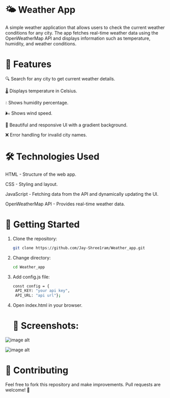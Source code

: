 # 🌤 Weather App
A simple weather application that allows users to check the current weather conditions for any city. The app fetches real-time weather data using the OpenWeatherMap API and displays information such as temperature, humidity, and weather conditions.

# 📌 Features
🔍 Search for any city to get current weather details.

🌡 Displays temperature in Celsius.

💧 Shows humidity percentage.

🌬 Shows wind speed.

🎨 Beautiful and responsive UI with a gradient background.

❌ Error handling for invalid city names.

# 🛠 Technologies Used
HTML - Structure of the web app.

CSS - Styling and layout.

JavaScript - Fetching data from the API and dynamically updating the UI.

OpenWeatherMap API - Provides real-time weather data.

# 🚀 Getting Started

1. Clone the repository:
   ```bash
   git clone https://github.com/Jay-Shree1ram/Weather_app.git
2. Change directory:
   ```bash
   cd Weather_app

3. Add config.js file:
   ```bash
   const config = {
    API_KEY: "your api key",
    API_URL: "api url"};

4. Open index.html in your browser.

   # 📸 Screenshots:

   
![image alt](https://github.com/Jay-Shree1ram/Weather_app/blob/b78c553381f651d9e4f6a5925d3e55cc86acbf31/images/screenshots/Screenshot1.png)


![image alt](https://github.com/Jay-Shree1ram/Weather_app/blob/1b31a7506f59690f6aadc1247a910a15c70e0d3b/images/screenshots/Screenshot2.png)

# 🤝 Contributing
Feel free to fork this repository and make improvements. Pull requests are welcome! 🚀
